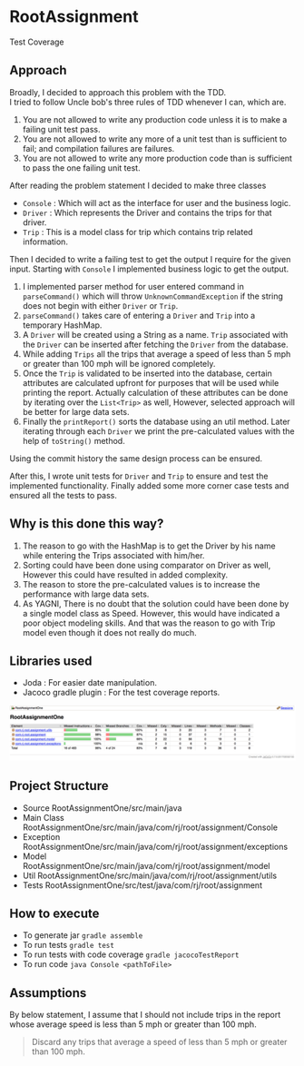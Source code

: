 # RootAssignment

Test Coverage



## Approach
Broadly, I decided to approach this problem with the TDD.    
I tried to follow Uncle bob's three rules of TDD whenever I can, which are.

1. You are not allowed to write any production code unless it is to make a failing unit test pass.
2. You are not allowed to write any more of a unit test than is sufficient to fail; and compilation failures are failures.
3. You are not allowed to write any more production code than is sufficient to pass the one failing unit test.


After reading the problem statement I decided to make three classes
- `Console` : Which will act as the interface for user and the business logic.
- `Driver`  : Which represents the Driver and contains the trips for that driver.
- `Trip`    : This is a model class for trip which contains trip related information. 

Then I decided to write a failing test to get the output I require for the given input. 
Starting with `Console` I implemented business logic to get the output.
1. I implemented parser method for user entered command in `parseCommand()` which will throw `UnknownCommandException` if the string does not begin with either `Driver` or `Trip`.
2. `parseCommand()` takes care of entering a `Driver` and `Trip` into a temporary HashMap.
3. A `Driver` will be created using a String as a name. `Trip` associated with the `Driver` can be inserted after fetching the `Driver` from the database.
4. While adding `Trips` all the trips that average a speed of less than 5 mph or greater than 100 mph will be ignored completely. 
5. Once the `Trip` is validated to be inserted into the database, certain attributes are calculated upfront for purposes that will be used while printing the report. Actually calculation of these attributes can be done by iterating over the `List<Trip>` as well, However, selected approach will be better for large data sets.
6. Finally the `printReport()` sorts the database using an util method. Later iterating through each `Driver` we print the pre-calculated values with the help of `toString()` method.    

Using the commit history the same design process can be ensured.

After this, I wrote unit tests for `Driver` and `Trip` to ensure and test the implemented functionality.
Finally added some more corner case tests and ensured all the tests to pass. 

## Why is this done this way? 
1. The reason to go with the HashMap is to get the Driver by his name while entering the Trips associated with him/her.
2. Sorting could have been done using comparator on Driver as well, However this could have resulted in added complexity.     
3. The reason to store the pre-calculated values is to increase the performance with large data sets.
4. As YAGNI, There is no doubt that the solution could have been done by a single model class as Speed. However, this would have indicated a poor object modeling skills. And that was the reason to go with Trip model even though it does not really do much.

## Libraries used
- Joda : For easier date manipulation.
- Jacoco gradle plugin : For the test coverage reports.

![Test Coverage](./images/JACCO.png)

## Project Structure
- Source  RootAssignmentOne/src/main/java
- Main Class RootAssignmentOne/src/main/java/com/rj/root/assignment/Console
- Exception RootAssignmentOne/src/main/java/com/rj/root/assignment/exceptions
- Model RootAssignmentOne/src/main/java/com/rj/root/assignment/model
- Util RootAssignmentOne/src/main/java/com/rj/root/assignment/utils
- Tests RootAssignmentOne/src/test/java/com/rj/root/assignment

## How to execute
- To generate jar `gradle assemble`
- To run tests `gradle test`
- To run tests with code coverage `gradle jacocoTestReport`
- To run code `java Console <pathToFile>`

## Assumptions

By below statement, I assume that I should not include trips in the report whose average speed is less than 5 mph or greater than 100 mph. 

> Discard any trips that average a speed of less than 5 mph or greater than 100 mph.
   
